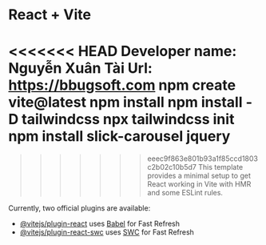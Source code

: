 # React + Vite
<<<<<<< HEAD
Developer name: Nguyễn Xuân Tài
Url: https://bbugsoft.com
npm create vite@latest
npm install
npm install -D tailwindcss
npx tailwindcss init
npm install slick-carousel jquery
=======

>>>>>>> eeec9f863e801b93a1f85ccd1803c2b02c10b5d7
This template provides a minimal setup to get React working in Vite with HMR and some ESLint rules.

Currently, two official plugins are available:

- [@vitejs/plugin-react](https://github.com/vitejs/vite-plugin-react/blob/main/packages/plugin-react/README.md) uses [Babel](https://babeljs.io/) for Fast Refresh
- [@vitejs/plugin-react-swc](https://github.com/vitejs/vite-plugin-react-swc) uses [SWC](https://swc.rs/) for Fast Refresh
